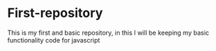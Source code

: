 # First-repository
This is my first and basic repository, in this I will be keeping my basic functionality code for javascript
